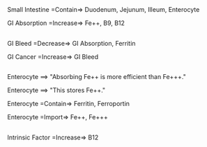 ##

Small Intestine =Contain=> Duodenum, Jejunum, Illeum, Enterocyte

GI Absorption =Increase=> Fe++, B9, B12

##

GI Bleed =Decrease=> GI Absorption, Ferritin

GI Cancer =Increase=> GI Bleed

##

Enterocyte ==> "Absorbing Fe++ is more efficient than Fe+++."

Enterocyte ==> "This stores Fe++."

Enterocyte =Contain=> Ferritin, Ferroportin

Enterocyte =Import=> Fe++, Fe+++

##

Intrinsic Factor =Increase=> B12
